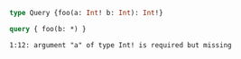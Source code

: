 ```graphql
type Query {foo(a: Int! b: Int): Int!}
```

```graphql
query { foo(b: *) }
```

```
1:12: argument "a" of type Int! is required but missing
```